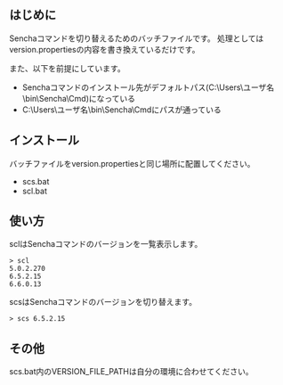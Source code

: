 ## はじめに

Senchaコマンドを切り替えるためのバッチファイルです。
処理としてはversion.propertiesの内容を書き換えているだけです。

また、以下を前提にしています。

* Senchaコマンドのインストール先がデフォルトパス(C:\Users\ユーザ名\bin\Sencha\Cmd)になっている
* C:\Users\ユーザ名\bin\Sencha\Cmdにパスが通っている

## インストール

バッチファイルをversion.propertiesと同じ場所に配置してください。

* scs.bat
* scl.bat

## 使い方

sclはSenchaコマンドのバージョンを一覧表示します。

```
> scl
5.0.2.270
6.5.2.15
6.6.0.13
```

scsはSenchaコマンドのバージョンを切り替えます。

```
> scs 6.5.2.15
```

## その他

scs.bat内のVERSION_FILE_PATHは自分の環境に合わせてください。
